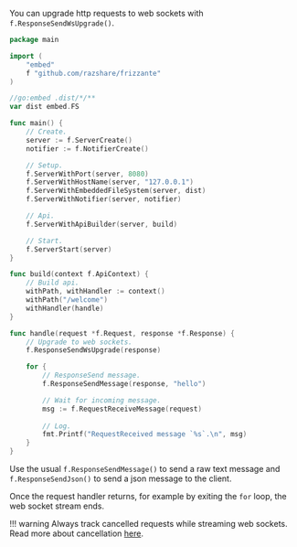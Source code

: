 You can upgrade http requests to web sockets with `f.ResponseSendWsUpgrade()`.

```go
package main

import (
	"embed"
	f "github.com/razshare/frizzante"
)

//go:embed .dist/*/**
var dist embed.FS

func main() {
	// Create.
	server := f.ServerCreate()
	notifier := f.NotifierCreate()

	// Setup.
	f.ServerWithPort(server, 8080)
	f.ServerWithHostName(server, "127.0.0.1")
	f.ServerWithEmbeddedFileSystem(server, dist)
	f.ServerWithNotifier(server, notifier)

	// Api.
	f.ServerWithApiBuilder(server, build)

	// Start.
	f.ServerStart(server)
}

func build(context f.ApiContext) {
    // Build api.
	withPath, withHandler := context()
	withPath("/welcome")
	withHandler(handle)
}

func handle(request *f.Request, response *f.Response) {
    // Upgrade to web sockets.
    f.ResponseSendWsUpgrade(response)

    for {
        // ResponseSend message.
        f.ResponseSendMessage(response, "hello")

        // Wait for incoming message.
        msg := f.RequestReceiveMessage(request)
        
		// Log.
        fmt.Printf("RequestReceived message `%s`.\n", msg)
    }
}
```

Use the usual `f.ResponseSendMessage()` to send a raw text message and `f.ResponseSendJson()` to send a json message to the client.


Once the request handler returns, 
for example by exiting the `for` loop, 
the web socket stream ends.

!!! warning
    Always track cancelled requests while streaming web sockets.<br/>
    Read more about cancellation [here](./cancellation.md).
